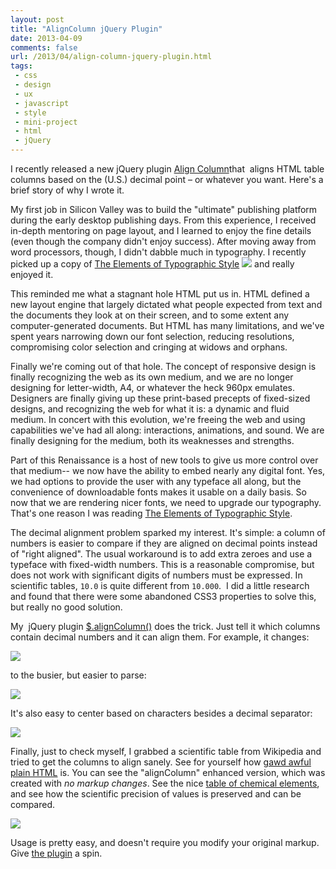 ```yaml
---
layout: post
title: "AlignColumn jQuery Plugin"
date: 2013-04-09
comments: false
url: /2013/04/align-column-jquery-plugin.html
tags:
 - css
 - design
 - ux
 - javascript
 - style
 - mini-project
 - html
 - jQuery
---
```


I recently released a new jQuery plugin [Align Column](https://github.com/ndp/align-column)that&nbsp; aligns HTML table columns based on the (U.S.) decimal point – or whatever you want. Here's a brief story of why I wrote it.

  
My first job in Silicon Valley was to build the "ultimate" publishing platform during the early desktop publishing days. From this experience, I received in-depth mentoring on page layout, and I learned to enjoy the fine details (even though the company didn't enjoy success). After moving away from word processors, though, I didn't dabble much in typography. I recently picked up a copy of [The Elements of Typographic Style](http://www.amazon.com/gp/product/0881792063/ref=as_li_qf_sp_asin_tl?p%20ie=UTF8&camp=1789&creative=9325&creativeASIN=0881792063&linkCode=as2&tag=ndso-20) ![](http://www.assoc-amazon.com/e/ir?t=ndso-20&l=as2&o=1&a=0881792063) and really enjoyed it.
  

This reminded me what a stagnant hole HTML put us in. HTML defined a new layout engine that largely dictated what people expected from text and the documents they look at on their screen, and to some extent any computer-generated documents. But HTML has many limitations, and we've spent years narrowing down our font selection, reducing resolutions, compromising color selection and cringing at widows and orphans.
  

Finally we're coming out of that hole. The concept of responsive design is finally recognizing the web as its own medium, and we are no longer designing for letter-width, A4, or whatever the heck 960px emulates. Designers are finally giving up these print-based precepts of fixed-sized designs, and recognizing the web for what it is: a dynamic and fluid medium. In concert with this evolution, we're freeing the web and using capabilities we've had all along: interactions, animations, and sound. We are finally designing for the medium, both its weaknesses and strengths.
  

Part of this Renaissance is a host of new tools to give us more control over that medium-- we now have the ability to embed nearly any digital font. Yes, we had options to provide the user with any typeface all along, but the convenience of downloadable fonts makes it usable on a daily basis. So now that we are rendering nicer fonts, we need to upgrade our typography. That's one reason I was reading [The Elements of Typographic Style](http://www.amazon.com/gp/product/0881792063/ref=as_li_qf_sp_asin_tl?p%20ie=UTF8&camp=1789&creative=9325&creativeASIN=0881792063&linkCode=as2&tag=ndso-20).
  

The decimal alignment problem sparked my interest. It's simple: a column of numbers is easier to compare if they are aligned on decimal points instead of "right aligned". The usual workaround is to add extra zeroes and use a typeface with fixed-width numbers. This is a reasonable compromise, but does not work with significant digits of numbers must be expressed. In scientific tables, `10.0` is quite different from `10.000`.&nbsp; I did a little research and found that there were some abandoned CSS3 properties to solve this, but really no good solution.
  

My&nbsp; jQuery plugin [$.alignColumn()](https://raw.github.com/ndp/align-column) does the trick. Just tell it which columns contain decimal numbers and it can align them. For example, it changes:
  

 ![](https://raw.github.com/ndp/align-column/master/examples/decimals-right.png)
  

to the busier, but easier to parse:
  

 ![](https://raw.github.com/ndp/align-column/master/examples/decimals-after.png)

  

It's also easy to center based on characters besides a decimal separator:

  

 ![](https://raw.github.com/ndp/align-column/master/examples/other-characters-after.png)

  

Finally, just to check myself, I grabbed a scientific table from Wikipedia and tried to get the columns to align sanely. See for yourself how [gawd awful plain HTML](http://en.wikipedia.org/wiki/List_of_elements) is. You can see the "alignColumn" enhanced version, which was created with _no markup changes_. See the nice [table of chemical elements](http://ndpsoftware.com/align-column/examples/chemical_elements.html), and see how the scientific precision of values is preserved and can be compared.

  

 ![](https://raw.github.com/ndp/align-column/master/examples/chemicals.png)

  

Usage is pretty easy, and doesn't require you modify your original markup. Give [the plugin](https://raw.github.com/ndp/align-column) a spin.
